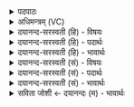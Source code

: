 <details><summary>पदपाठः</summary>

इ॒मम्। ऊ॒र्णा॒युम्। वरु॑णस्य। नाभि॑म्। त्वच॑म्। प॒शू॒नाम्। द्वि॒पदा॒मिति द्वि॒ऽपदा॑म्। चतु॑ष्पदाम्। चतुः॑ऽपदा॒मिति॒ चतुः॑ऽपदाम्। त्वष्टुः॑। प्र॒जाना॒मिति॑ प्र॒ऽजाना॑म्। प्र॒थ॒मम्। ज॒नित्र॑म्। अग्ने॑। मा। हि॒ꣳसीः॒। प॒र॒मे। व्यो॑म॒न्निति॒ विऽओ॑मन्। उष्ट्र॑म्। आ॒र॒ण्यम्। अनु॑। ते॒। दि॒शा॒मि॒। तेन॑। चि॒न्वा॒नः। त॒न्वः᳖। नि। सी॒द॒। उष्ट्र॑म्। ते॒। शुक्। ऋ॒च्छ॒तु॒। यम्। द्वि॒ष्मः। तम्। ते॒। शुक्। ऋ॒च्छ॒तु॒। ५०।
</details>

<details><summary>अधिमन्त्रम् (VC)</summary>

- अग्निर्देवता
- विरूप ऋषिः
- कृतिः
- निषादः
</details>

<details><summary>दयानन्द-सरस्वती (हि) - विषयः</summary>

फिर किन पशुओं को न मारना और किन को मारना चाहिये, यह विषय अगले मन्त्र में कहा है ॥
</details>

<details><summary>दयानन्द-सरस्वती (हि) - पदार्थः</summary>

पदार्थान्वयभाषाः -  हे (अग्ने) विद्या को प्राप्त हुए राजन् ! तू (वरुणस्य) प्राप्त होने योग्य श्रेष्ठ सुख के (नाभिम्) संयोग करनेहारे (इमम्) इस (द्विपदाम्) दो पगवाले मनुष्य, पक्षी आदि (चतुष्पदाम्) चार पगवाले (पशूनाम्) गाय आदि पशुओं की (त्वचम्) चमड़े से ढाँकनेवाले और (त्वष्टुः) सुखप्रकाशक ईश्वर की (प्रजानाम्) प्रजाओं के (प्रथमम्) आदि (जनित्रम्) उत्पत्ति के निमित्त (परमे) उत्तम (व्योमन्) आकाश में वर्त्तमान (ऊर्णायुम्) भेड़ आदि को (मा हिंसीः) मत मार (ते) तेरे लिये मैं ईश्वर (यम्) जिस (आरण्यम्) बनैले (उष्ट्रम्) हिंसक ऊँट को (अनुदिशामि) बतलाता हूँ, (तेन) उससे सुरक्षित अन्नादि से (चिन्वानः) बढ़ता हुआ (तन्वः) शरीर में (निषीद) निवास कर (ते) तेरा (शुक्) शोक उस जंगली ऊँट को (ऋच्छतु) प्राप्त हो और जिस द्वेषीजन से हम लोग (द्विष्मः) अप्रीति करें (तम्) उसको (ते) तेरा (शुक्) शोक (ऋच्छतु) प्राप्त होवे ॥५० ॥
</details>

<details><summary>दयानन्द-सरस्वती (हि) - भावार्थः</summary>

भावार्थभाषाः -  हे राजन् ! जिन भेड़ आदि के रोम और त्वचा मनुष्यों के सुख के लिये होती हैं और जो ऊँट भार उठाते हुए मनुष्यों को सुख देते हैं, उनको जो दुष्टजन मारा चाहें, उनको संसार के दुःखदायी समझो और उनको अच्छे प्रकार दण्ड देना चाहिये और जो जंगली ऊँट हानिकारक हों, उन्हें भी दण्ड देना चाहिये ॥५० ॥
</details>

<details><summary>दयानन्द-सरस्वती (सं) - विषयः</summary>

पुनः के पशवो न हिंस्या हिंस्याश्चेत्याह ॥
</details>

<details><summary>दयानन्द-सरस्वती (सं) - पदार्थः</summary>

पदार्थान्वयभाषाः -  हे अग्ने ! प्राप्तविद्य राजंस्त्वमिमं वरुणस्य नाभिं द्विपदां चतुष्पदां पशूनां त्वचं त्वष्टुः प्रजानां प्रथमं जनित्रं परमे व्योमन् वर्त्तमानमूर्णायुं मा हिंसीः। ते यं धान्यहिंसकमारण्यमुष्ट्रं हन्तुमनुदिशामि, तेन चिन्वानः सँस्तन्वो मध्ये निषीद। ते शुगारण्यमुष्ट्रमृच्छतु यं ते द्वेष्टारं वयं द्विष्मस्तं शुगृच्छतु ॥५० ॥
</details>

<details><summary>दयानन्द-सरस्वती (सं) - भावार्थः</summary>

भावार्थभाषाः -  हे राजन् ! येषामव्यादीनां लोमानि त्वगपि मनुष्याणां सुखाय प्रभवति, य उष्ट्रा भारं वहन्तो मनुष्यान् सुखयन्ति, तान् ये हन्तुमिच्छेयुस्ते जगत्पीडका विज्ञेयाः सम्यग् दण्डनीयाश्च, ये चारण्या उष्ट्रा हानिकरास्तेऽपि दण्डनीयाः ॥५० ॥
</details>

<details><summary>सविता जोशी ← दयानन्दः (म) - भावार्थः</summary>

भावार्थभाषाः -  हे राजा ! मेंढी इत्यादींचे केस व त्वचा माणसाच्या सुखासाठी असतात. उंट भारवाहक बनून माणसांना सुखी करतात त्यांना जे दुष्ट लोक मारू इच्छितात ते जगाला दुःखी करतात त्यामुळे त्यांना चांगल्या प्रकारे शिक्षा दिली पाहिजे.
</details>